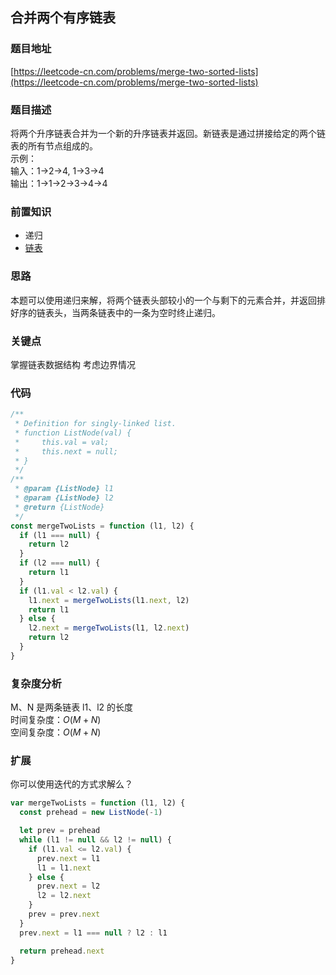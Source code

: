 ## 合并两个有序链表

### 题目地址

[https://leetcode-cn.com/problems/merge-two-sorted-lists](https://leetcode-cn.com/problems/merge-two-sorted-lists)

### 题目描述

将两个升序链表合并为一个新的升序链表并返回。新链表是通过拼接给定的两个链表的所有节点组成的。  
示例：  
输入：1->2->4, 1->3->4  
输出：1->1->2->3->4->4

### 前置知识

- 递归
- [链表](./../%E6%A6%82%E5%BF%B5/%E9%93%BE%E8%A1%A8.md)

### 思路

本题可以使用递归来解，将两个链表头部较小的一个与剩下的元素合并，并返回排好序的链表头，当两条链表中的一条为空时终止递归。

### 关键点

掌握链表数据结构
考虑边界情况

### 代码

```js
/**
 * Definition for singly-linked list.
 * function ListNode(val) {
 *     this.val = val;
 *     this.next = null;
 * }
 */
/**
 * @param {ListNode} l1
 * @param {ListNode} l2
 * @return {ListNode}
 */
const mergeTwoLists = function (l1, l2) {
  if (l1 === null) {
    return l2
  }
  if (l2 === null) {
    return l1
  }
  if (l1.val < l2.val) {
    l1.next = mergeTwoLists(l1.next, l2)
    return l1
  } else {
    l2.next = mergeTwoLists(l1, l2.next)
    return l2
  }
}
```

### 复杂度分析

M、N 是两条链表 l1、l2 的长度  
时间复杂度：$O(M+N)$  
空间复杂度：$O(M+N)$

### 扩展

你可以使用迭代的方式求解么？

```js
var mergeTwoLists = function (l1, l2) {
  const prehead = new ListNode(-1)

  let prev = prehead
  while (l1 != null && l2 != null) {
    if (l1.val <= l2.val) {
      prev.next = l1
      l1 = l1.next
    } else {
      prev.next = l2
      l2 = l2.next
    }
    prev = prev.next
  }
  prev.next = l1 === null ? l2 : l1

  return prehead.next
}
```
